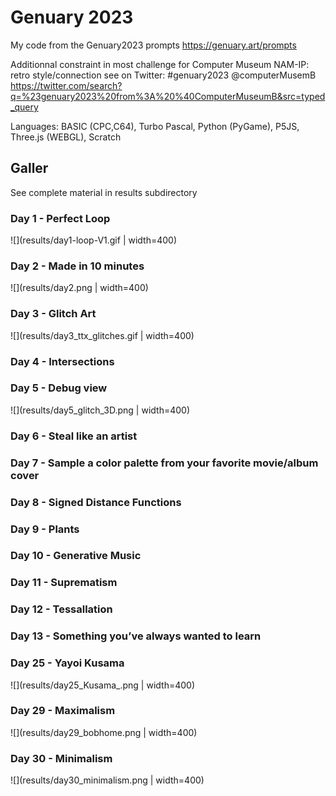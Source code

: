 # Genuary 2023

My code from the Genuary2023 prompts https://genuary.art/prompts

Additionnal constraint in most challenge for Computer Museum NAM-IP: retro style/connection
see on Twitter: #genuary2023 @computerMusemB https://twitter.com/search?q=%23genuary2023%20from%3A%20%40ComputerMuseumB&src=typed_query

Languages: BASIC (CPC,C64), Turbo Pascal, Python (PyGame), P5JS, Three.js (WEBGL), Scratch

## Galler

See complete material in results subdirectory

### Day 1 - Perfect Loop 
![](results/day1-loop-V1.gif | width=400)

### Day 2 - Made in 10 minutes

![](results/day2.png | width=400)

### Day 3 - Glitch Art

![](results/day3_ttx_glitches.gif | width=400)

### Day 4 - Intersections

### Day 5 - Debug view

![](results/day5_glitch_3D.png | width=400)

### Day 6 - Steal like an artist

### Day 7 - Sample a color palette from your favorite movie/album cover

### Day 8 - Signed Distance Functions

### Day 9 - Plants

### Day 10 - Generative Music

### Day 11 - Suprematism

### Day 12 - Tessallation

### Day 13 - Something you’ve always wanted to learn

### Day 25 - Yayoi Kusama

![](results/day25_Kusama_.png | width=400)

### Day 29 - Maximalism

![](results/day29_bobhome.png | width=400)

### Day 30 - Minimalism

![](results/day30_minimalism.png | width=400)

